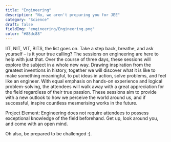```yaml
---
title: "Engineering"
description: "No, we aren't preparing you for JEE"
category: "Science"
draft: false
fieldImg: "engineering/Engineering.png"
color: "#88dc88"
---
```


IIT, NIT, VIT, BITS, the list goes on. Take a step back, breathe, and ask yourself – is it your true calling? The sessions on engineering are here to help with just that. Over the course of three days, these sessions will explore the subject in a whole new way. Drawing inspiration from the greatest inventions in history, together we will discover what it is like to make something meaningful, to put ideas in action, solve problems, and feel like an engineer. 
With equal emphasis on hands-on experience and logical problem-solving, the attendees will walk away with a great appreciation for the field regardless of their true passion. These sessions aim to provide with a new outlook to how we perceive the world around us, and if successful, inspire countless mesmerising works in the future.

Project Element: Engineering does not require attendees to possess exceptional knowledge of the field beforehand. Get up, look around you, and come with an open mind.

Oh also, be prepared to be challenged :).
